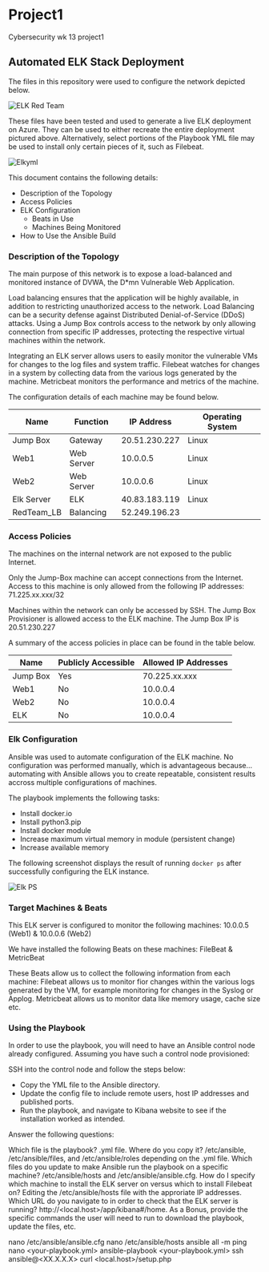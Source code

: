 # Project1
Cybersecurity wk 13 project1
## Automated ELK Stack Deployment

The files in this repository were used to configure the network depicted below.

![ELK Red Team](https://user-images.githubusercontent.com/69772235/100253746-7b06f300-2f0f-11eb-8f5c-4bb16f96bd2f.png)

These files have been tested and used to generate a live ELK deployment on Azure. They can be used to either recreate the entire deployment pictured above. Alternatively, select portions of the Playbook YML file may be used to install only certain pieces of it, such as Filebeat.

![Elkyml](https://user-images.githubusercontent.com/69772235/100255825-07b2b080-2f12-11eb-9597-38ef95e70761.PNG)

This document contains the following details:
- Description of the Topology
- Access Policies
- ELK Configuration
  - Beats in Use
  - Machines Being Monitored
- How to Use the Ansible Build


### Description of the Topology

The main purpose of this network is to expose a load-balanced and monitored instance of DVWA, the D*mn Vulnerable Web Application.

Load balancing ensures that the application will be highly available, in addition to restricting unauthorized access to the network.
Load Balancing can be a security defense against Distributed Denial-of-Service (DDoS) attacks.
Using a Jump Box controls access to the network by only allowing connection from specific IP addresses, protecting the respective virtual machines within the network.

Integrating an ELK server allows users to easily monitor the vulnerable VMs for changes to the log files and system traffic.
Filebeat watches for changes in a system by collecting data from the various logs generated by the machine.
Metricbeat monitors the performance and metrics of the machine.

The configuration details of each machine may be found below.

| Name     | Function | IP Address      | Operating System |
|----------|----------|-----------------|------------------|
| Jump Box | Gateway  | 20.51.230.227   | Linux            |
| Web1     |Web Server| 10.0.0.5        | Linux            |
| Web2     |Web Server| 10.0.0.6        | Linux            |
|Elk Server| ELK      | 40.83.183.119   | Linux            |
|RedTeam_LB|Balancing | 52.249.196.23   |                  |

### Access Policies

The machines on the internal network are not exposed to the public Internet. 

Only the Jump-Box machine can accept connections from the Internet. Access to this machine is only allowed from the following IP addresses:
71.225.xx.xxx/32

Machines within the network can only be accessed by SSH.
The Jump Box Provisioner is allowed access to the ELK machine.  The Jump Box IP is 20.51.230.227

A summary of the access policies in place can be found in the table below.

| Name     | Publicly Accessible | Allowed IP Addresses |
|----------|---------------------|----------------------|
| Jump Box | Yes                 |70.225.xx.xxx         |
| Web1     | No                  |10.0.0.4              |
| Web2     | No                  |10.0.0.4              |
| ELK      | No                  |10.0.0.4              |

### Elk Configuration

Ansible was used to automate configuration of the ELK machine. No configuration was performed manually, which is advantageous because...
automating with Ansible allows you to create repeatable, consistent results accross multiple configurations of machines.

The playbook implements the following tasks:
* Install docker.io
* Install python3.pip
* Install docker module
* Increase maximum virtual memory in module (persistent change)
* Increase available memory

The following screenshot displays the result of running `docker ps` after successfully configuring the ELK instance.

![Elk PS](https://user-images.githubusercontent.com/69772235/100262604-5d8b5680-2f1a-11eb-822f-83fdc6072401.PNG)

### Target Machines & Beats
This ELK server is configured to monitor the following machines:
10.0.0.5 (Web1) & 10.0.0.6 (Web2)

We have installed the following Beats on these machines:
FileBeat & MetricBeat

These Beats allow us to collect the following information from each machine:
Filebeat allows us to monitor fior changes within the various logs generated by the VM, for example monitoring for changes in the Syslog or Applog.  Metricbeat allows us to monitor data like memory usage, cache size etc.

### Using the Playbook
In order to use the playbook, you will need to have an Ansible control node already configured. Assuming you have such a control node provisioned: 

SSH into the control node and follow the steps below:
- Copy the YML file to the Ansible directory.
- Update the config file to include remote users, host IP addresses and published ports.
- Run the playbook, and navigate to Kibana website to see if the installation worked as intended.

Answer the following questions:

Which file is the playbook? .yml file.
Where do you copy it? /etc/ansible, /etc/ansible/files, and /etc/ansible/roles depending on the .yml file.
Which files do you update to make Ansible run the playbook on a specific machine? /etc/ansible/hosts and /etc/ansible/ansible.cfg.
How do I specify which machine to install the ELK server on versus which to install Filebeat on? Editing the /etc/ansible/hosts file with the approriate IP addresses.
Which URL do you navigate to in order to check that the ELK server is running? http://<local.host>/app/kibana#/home.
As a Bonus, provide the specific commands the user will need to run to download the playbook, update the files, etc.

nano /etc/ansible/ansible.cfg
nano /etc/ansible/hosts
ansible all -m ping
nano <your-playbook.yml>
ansible-playbook <your-playbook.yml>
ssh ansible@<XX.X.X.X>
curl <local.host>/setup.php
